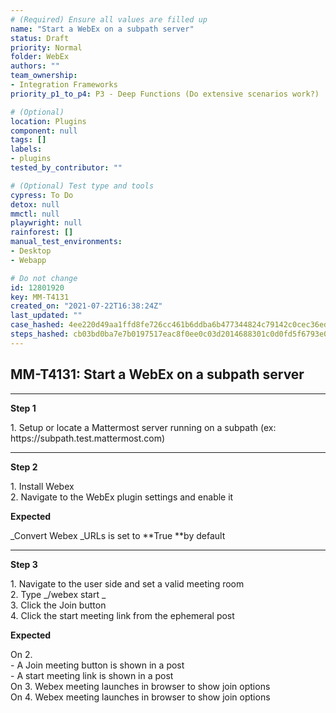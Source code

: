 ```yaml
---
# (Required) Ensure all values are filled up
name: "Start a WebEx on a subpath server"
status: Draft
priority: Normal
folder: WebEx
authors: ""
team_ownership: 
- Integration Frameworks
priority_p1_to_p4: P3 - Deep Functions (Do extensive scenarios work?)

# (Optional)
location: Plugins
component: null
tags: []
labels: 
- plugins
tested_by_contributor: ""

# (Optional) Test type and tools
cypress: To Do
detox: null
mmctl: null
playwright: null
rainforest: []
manual_test_environments: 
- Desktop
- Webapp

# Do not change
id: 12801920
key: MM-T4131
created_on: "2021-07-22T16:38:24Z"
last_updated: ""
case_hashed: 4ee220d49aa1ffd8fe726cc461b6ddba6b477344824c79142c0cec36edcb9392babe84c13de8c38cc380ceb1971299b1
steps_hashed: cb03bd0ba7e7b0197517eac8f0ee0c03d2014688301c0d0fd5f6793e0b991f4427d9e009eb4366641bd8bc04249eec8c
---
```


<!-- (Auto-generated) Based on frontmatter's "key" and "name" -->

## MM-T4131: Start a WebEx on a subpath server

---

**Step 1**

1\. Setup or locate a Mattermost server running on a subpath (ex: https\://subpath.test.mattermost.com)

---

**Step 2**

1\. Install Webex\
2\. Navigate to the WebEx plugin settings and enable it

**Expected**

\_Convert Webex \_URLs is set to \*\*True \*\*by default

---

**Step 3**

1\. Navigate to the user side and set a valid meeting room\
2\. Type \_/webex start \_\
3\. Click the Join button\
4\. Click the start meeting link from the ephemeral post

**Expected**

On 2.\
\- A Join meeting button is shown in a post\
\- A start meeting link is shown in a post\
On 3. Webex meeting launches in browser to show join options\
On 4. Webex meeting launches in browser to show join options

